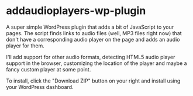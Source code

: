 # addaudioplayers-wp-plugin 

A super simple WordPress plugin that adds a bit of JavaScript to your pages. The script finds links to audio files (well, MP3 files right now) that don't have a corresponding audio player on the page and adds an audio player for them.

I'll add support for other audio formats, detecting HTML5 audio player support in the browser, customizing the location of the player and maybe a fancy custom player at some point.

To install, click the "Download ZIP" button on your right and install using your WordPress dashboard.

